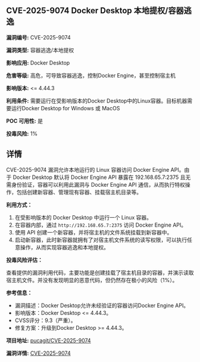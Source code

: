## CVE-2025-9074 Docker Desktop 本地提权/容器逃逸

**漏洞编号:** CVE-2025-9074

**漏洞类型:** 容器逃逸/本地提权

**影响应用:** Docker Desktop

**危害等级:** 高危，可导致容器逃逸，控制Docker Engine，甚至控制宿主机

**影响版本:** <= 4.44.3

**利用条件:** 需要运行在受影响版本的Docker Desktop中的Linux容器。目标机器需要运行Docker Desktop for Windows 或 MacOS

**POC 可用性:** 是

**投毒风险:** 1%

## 详情

CVE-2025-9074 漏洞允许本地运行的 Linux 容器访问 Docker Engine API。由于 Docker Desktop 默认将 Docker Engine API 暴露在 192.168.65.7:2375 且无需身份验证，容器可以利用此漏洞与 Docker Engine API 通信，从而执行特权操作，包括创建新容器、管理现有容器、挂载宿主机目录等。

**利用方式：**

1.  在受影响版本的 Docker Desktop 中运行一个 Linux 容器。
2.  在容器内部，通过 `http://192.168.65.7:2375` 访问 Docker Engine API。
3.  使用 API 创建一个新容器，并将宿主机的文件系统挂载到新容器中。
4.  启动新容器，此时新容器就拥有了对宿主机文件系统的读写权限，可以执行任意操作，从而实现容器逃逸和本地提权。

**投毒风险评估：**

查看提供的漏洞利用代码，主要功能是创建挂载了宿主机目录的容器，并演示读取宿主机文件。并没有发现明显的恶意代码，但仍然存在极小的风险（1%）。

**参考信息：**

*   漏洞描述：Docker Desktop允许未经验证的容器访问Docker Engine API。
*   影响版本：Docker Desktop <= 4.44.3。
*   CVSS评分：9.3（严重）。
*   修复方案：升级到Docker Desktop >= 4.44.3。

**项目地址:** [pucagit/CVE-2025-9074](https://github.com/pucagit/CVE-2025-9074)

**漏洞详情:** [CVE-2025-9074](https://nvd.nist.gov/vuln/detail/CVE-2025-9074)